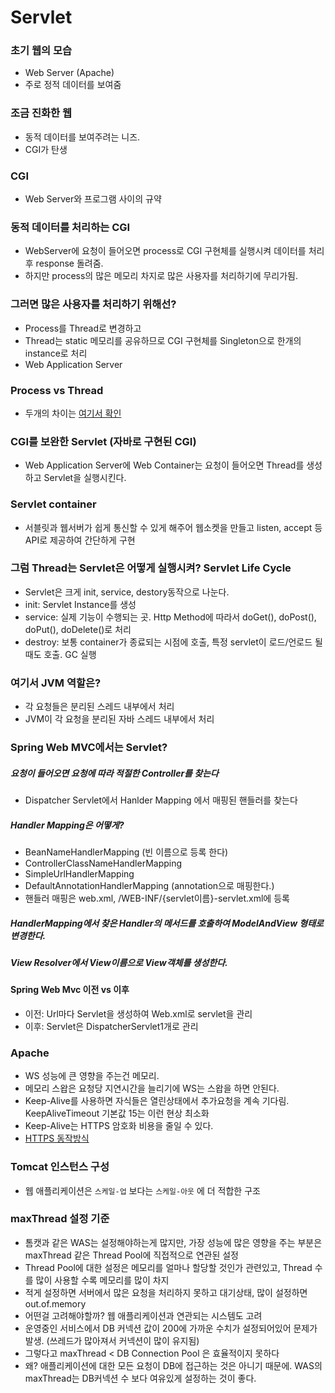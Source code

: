 # Servlet

### 초기 웹의 모습
- Web Server (Apache)
- 주로 정적 데이터를 보여줌

### 조금 진화한 웹
- 동적 데이터를 보여주려는 니즈.
- CGI가 탄생

### CGI
- Web Server와 프로그램 사이의 규약

### 동적 데이터를 처리하는 CGI
- WebServer에 요청이 들어오면 process로 CGI 구현체를 실행시켜 데이터를 처리 후 response 돌려줌.
- 하지만 process의 많은 메모리 차지로 많은 사용자를 처리하기에 무리가됨.

### 그러면 많은 사용자를 처리하기 위해선?
- Process를 Thread로 변경하고
- Thread는 static 메모리를 공유하므로 CGI 구현체를 Singleton으로 한개의 instance로 처리
- Web Application Server

### Process vs Thread
- 두개의 차이는 [여기서 확인](../thread/README.md)


### CGI를 보완한 Servlet (자바로 구현된 CGI) 
-  Web Application Server에 Web Container는 요청이 들어오면 Thread를 생성하고 Servlet을 실행시킨다.

### Servlet container
- 서블릿과 웹서버가 쉽게 통신할 수 있게 해주어 웹소켓을 만들고 listen, accept 등 API로 제공하여 간단하게 구현

### 그럼 Thread는 Servlet은 어떻게 실행시켜? Servlet Life Cycle
- Servlet은 크게 init, service, destory동작으로 나눈다.
- init: Servlet Instance를 생성
- service: 실제 기능이 수행되는 곳. Http Method에 따라서 doGet(), doPost(), doPut(), doDelete()로 처리
- destroy: 보통 container가 종료되는 시점에 호출, 특정 servlet이 로드/언로드 될때도 호출. GC 실행

### 여기서 JVM 역할은?
- 각 요청들은 분리된 스레드 내부에서 처리
- JVM이 각 요청을 분리된 자바 스레드 내부에서 처리


### Spring Web MVC에서는 Servlet?
##### 요청이 들어오면 요청에 따라 적절한 Controller를 찾는다
- Dispatcher Servlet에서 Hanlder Mapping 에서 매핑된 핸들러를 찾는다

##### Handler Mapping은 어떻게?
- BeanNameHandlerMapping (빈 이름으로 등록 한다)
- ControllerClassNameHandlerMapping
- SimpleUrlHandlerMapping
- DefaultAnnotationHandlerMapping (annotation으로 매핑한다.)
- 핸들러 매핑은 web.xml, /WEB-INF/{servlet이름}-servlet.xml에 등록

##### HandlerMapping에서 찾은 Handler의 메서드를 호출하여 ModelAndView 형태로 변경한다.

##### View Resolver에서 View이름으로 View객체를 생성한다.

#### Spring Web Mvc 이전 vs 이후
- 이전: Url마다 Servlet을 생성하여 Web.xml로 servlet을 관리
- 이후: Servlet은 DispatcherServlet1개로 관리

### Apache
- WS 성능에 큰 영향을 주는건 메모리.
- 메모리 스왑은 요청당 지연시간을 늘리기에 WS는 스왑을 하면 안된다.
- Keep-Alive를 사용하면 자식들은 열린상태에서 추가요청을 계속 기다림. KeepAliveTimeout 기본값 15는 이런 현상 최소화
- Keep-Alive는 HTTPS 암호화 비용을 줄일 수 있다.
- [HTTPS 동작방식](../../network/https/README.md)

### Tomcat 인스턴스 구성
- 웹 애플리케이션은 `스케일-업` 보다는 `스케일-아웃` 에 더 적합한 구조

### maxThread 설정 기준 
- 톰캣과 같은 WAS는 설정해야하는게 많지만, 가장 성능에 많은 영향을 주는 부분은 maxThread 같은 Thread Pool에 직접적으로 연관된 설정
- Thread Pool에 대한 설정은 메모리를 얼마나 할당할 것인가 관련있고, Thread 수를 많이 사용할 수록 메모리를 많이 차지
- 적게 설정하면 서버에서 많은 요청을 처리하지 못하고 대기상태, 많이 설정하면 out.of.memory
- 어떤걸 고려해야할까? 웹 애플리케이션과 연관되는 시스템도 고려 
- 운영중인 서비스에서 DB 커넥션 값이 200에 가까운 수치가 설정되어있어 문제가 발생. (쓰레드가 많아져서 커넥션이 많이 유지됨)
- 그렇다고 maxThread < DB Connection Pool 은 효율적이지 못하다
- 왜? 애플리케이션에 대한 모든 요청이 DB에 접근하는 것은 아니기 때문에. WAS의 maxThread는 DB커넥션 수 보다 여유있게 설정하는 것이 좋다.

